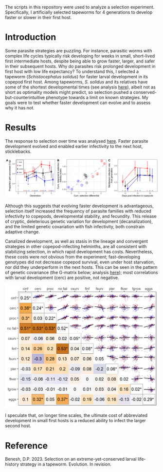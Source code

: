 The scripts in this repository were used to analyze a selection experiment. Specifically, I artificially selected tapeworms for 4 generations to develop faster or slower in their first host.

# Introduction

Some parasite strategies are puzzling. For instance, parasitic worms with complex life cycles typically risk developing for weeks in small, short-lived first intermediate hosts, despite being able to grow faster, larger, and safer in their subsequent hosts. Why do parasites risk prolonged development in first host with low life expectancy? To understand this, I selected a tapeworm (*Schistocephalus solidus*) for faster larval development in its copepod first host. Among tapeworms, *S. solidus* and its relatives have some of the shortest developmental times (see analysis [here](analyses/01macroevol_pattern.md)), albeit not as short as optimality models might predict, so selection pushed a conserved-but-counterintuitive phenotype towards a limit on known strategies. My goals were to test whether faster development can evolve and to assess why it has not.

# Results

The response to selection over time was analysed [here](analyses/02testing_selection_response.md). Faster parasite development evolved and enabled earlier infectivity to the next host, sticklebacks.

![](figs/fig3_response_edit.png)

Although this suggests that evolving faster development is advantageous, selection itself increased the frequency of parasite families with reduced infectivity to copepods, developmental stability, and fecundity. This release of cryptic, deleterious genetic variation for development (decanalization), and the limited genetic covariation with fish infectivity, both constrain adaptive change. 

Canalized development, as well as stasis in the lineage and convergent strategies in other copepod-infecting helminths, are all consistent with stabilizing selection, in which rapid development has costs. Nevertheless, these costs were not obvious from the experiment; fast-developing genotypes did not decrease copepod survival, even under host starvation, nor did they underperform in the next hosts. This can be seen in the pattern of genetic covariance (the G-matrix below; analysis [here](analyses/05quant_gen_multivariate.md)); most correlations with larval development (cerc) are positive, not negative. 

![](figs/fig6_Gmat_fsx.png)

I speculate that, on longer time scales, the ultimate cost of abbreviated development in small first hosts is a reduced ability to infect the larger second host.

# Reference

Benesh, D.P. 2023. Selection on an extreme-yet-conserved larval life-history strategy in a tapeworm. Evolution. In revision.
